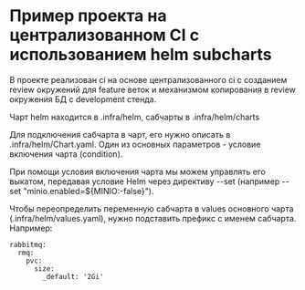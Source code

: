 # Пример проекта на централизованном CI с использованием helm subcharts

В проекте реализован ci на основе централизованного ci с созданием review окружений для feature веток и механизмом копирования в review окружения БД с development стенда.

Чарт helm находится в .infra/helm, сабчарты в .infra/helm/charts

Для подключения сабчарта в чарт, его нужно описать в .infra/helm/Chart.yaml. Один из основных параметров - условие включения чарта (condition).

При помощи условия включения чарта мы можем управлять его выкатом, передавая условие Helm через директиву --set (например --set "minio.enabled=${MINIO:-false}").

Чтобы переопределить переменную сабчарта в values основного чарта (.infra/helm/values.yaml), нужно подставить префикс с именем сабчарта. Например:

```
rabbitmq:
  rmq:
    pvc:
      size:
        _default: '2Gi'
```
